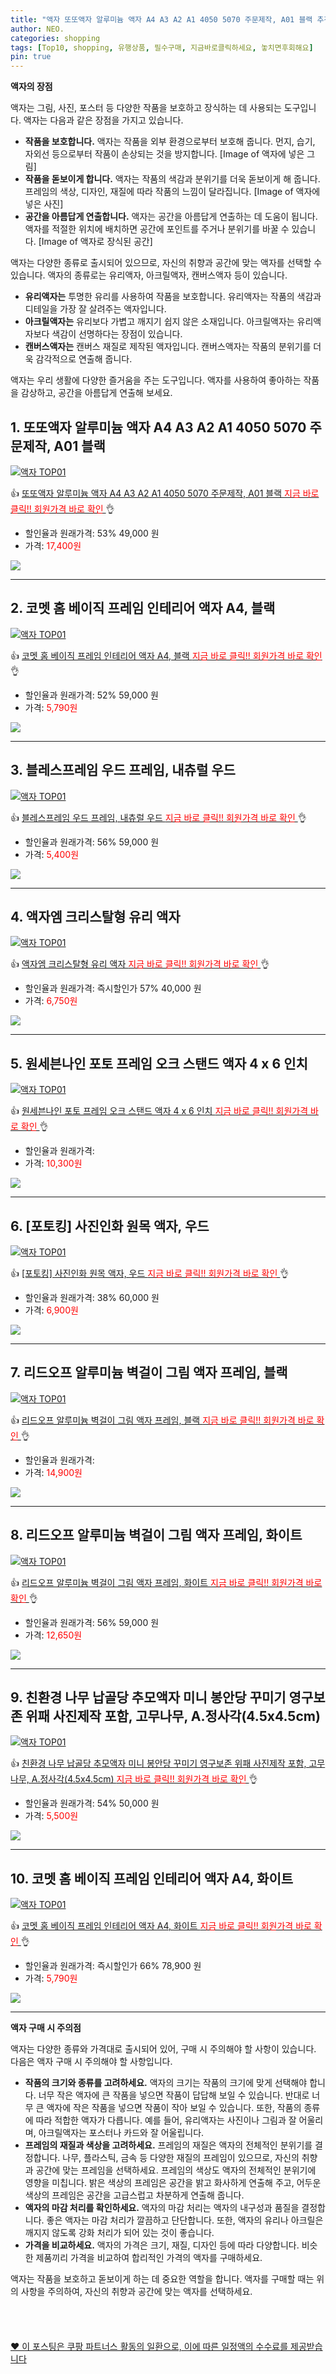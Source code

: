 ```yaml
---
title: "액자 또또액자 알루미늄 액자 A4 A3 A2 A1 4050 5070 주문제작, A01 블랙 추천 제품 비교 최저 가격 비교 장점 구매가이드"
author: NEO.
categories: shopping
tags: [Top10, shopping, 유행상품, 필수구매, 지금바로클릭하세요, 놓치면후회해요]
pin: true
---
```

**액자의 장점**

액자는 그림, 사진, 포스터 등 다양한 작품을 보호하고 장식하는 데 사용되는 도구입니다. 액자는 다음과 같은 장점을 가지고 있습니다.

* **작품을 보호합니다.** 액자는 작품을 외부 환경으로부터 보호해 줍니다. 먼지, 습기, 자외선 등으로부터 작품이 손상되는 것을 방지합니다.
[Image of 액자에 넣은 그림]
* **작품을 돋보이게 합니다.** 액자는 작품의 색감과 분위기를 더욱 돋보이게 해 줍니다. 프레임의 색상, 디자인, 재질에 따라 작품의 느낌이 달라집니다.
[Image of 액자에 넣은 사진]
* **공간을 아름답게 연출합니다.** 액자는 공간을 아름답게 연출하는 데 도움이 됩니다. 액자를 적절한 위치에 배치하면 공간에 포인트를 주거나 분위기를 바꿀 수 있습니다.
[Image of 액자로 장식된 공간]

액자는 다양한 종류로 출시되어 있으므로, 자신의 취향과 공간에 맞는 액자를 선택할 수 있습니다. 액자의 종류로는 유리액자, 아크릴액자, 캔버스액자 등이 있습니다.

* **유리액자는** 투명한 유리를 사용하여 작품을 보호합니다. 유리액자는 작품의 색감과 디테일을 가장 잘 살려주는 액자입니다.
* **아크릴액자는** 유리보다 가볍고 깨지기 쉽지 않은 소재입니다. 아크릴액자는 유리액자보다 색감이 선명하다는 장점이 있습니다.
* **캔버스액자는** 캔버스 재질로 제작된 액자입니다. 캔버스액자는 작품의 분위기를 더욱 감각적으로 연출해 줍니다.

액자는 우리 생활에 다양한 즐거움을 주는 도구입니다. 액자를 사용하여 좋아하는 작품을 감상하고, 공간을 아름답게 연출해 보세요.

   

## 1. 또또액자 알루미늄 액자 A4 A3 A2 A1 4050 5070 주문제작, A01 블랙

[![액자 TOP01](https://thumbnail7.coupangcdn.com/thumbnails/remote/490x490ex/image/vendor_inventory/55d8/7e45432e561de48048a7c184c59e73f105643e605f495f2b3e185bb314b5.jpg)](https://link.coupang.com/re/AFFSDP?lptag=AF3617701&subid=GithubCoopas&pageKey=1400518645&traceid=V0-153&itemId=2435475287&vendorItemId=70429345449)


👍 [또또액자 알루미늄 액자 A4 A3 A2 A1 4050 5070 주문제작, A01 블랙 <font color=red> 지금 바로 클릭!! 회원가격 바로 확인 </font> ](https://link.coupang.com/re/AFFSDP?lptag=AF3617701&subid=GithubCoopas&pageKey=1400518645&traceid=V0-153&itemId=2435475287&vendorItemId=70429345449) 👌 


- 할인율과 원래가격: 53%  49,000   원
- 가격: <span style='color:red'>17,400원</span>

[![](/discount_price.png)](https://link.coupang.com/re/AFFSDP?lptag=AF3617701&subid=GithubCoopas&pageKey=1400518645&traceid=V0-153&itemId=2435475287&vendorItemId=70429345449)

---


   

## 2. 코멧 홈 베이직 프레임 인테리어 액자 A4, 블랙

[![액자 TOP01](https://thumbnail8.coupangcdn.com/thumbnails/remote/490x490ex/image/retail/images/4986181810910720-76a8efe4-d0fe-45f0-a4e8-59d484c80b60.jpg)](https://link.coupang.com/re/AFFSDP?lptag=AF3617701&subid=GithubCoopas&pageKey=7457976329&traceid=V0-153&itemId=19432592369&vendorItemId=86543809822)


👍 [코멧 홈 베이직 프레임 인테리어 액자 A4, 블랙 <font color=red> 지금 바로 클릭!! 회원가격 바로 확인 </font> ](https://link.coupang.com/re/AFFSDP?lptag=AF3617701&subid=GithubCoopas&pageKey=7457976329&traceid=V0-153&itemId=19432592369&vendorItemId=86543809822) 👌 


- 할인율과 원래가격: 52%  59,000   원
- 가격: <span style='color:red'>5,790원</span>

[![](/discount_price.png)](https://link.coupang.com/re/AFFSDP?lptag=AF3617701&subid=GithubCoopas&pageKey=7457976329&traceid=V0-153&itemId=19432592369&vendorItemId=86543809822)

---


   

## 3. 블레스프레임 우드 프레임, 내츄럴 우드

[![액자 TOP01](https://thumbnail10.coupangcdn.com/thumbnails/remote/490x490ex/image/retail/images/2021/02/25/13/7/05ead7fc-494b-48f8-87d0-cb7fca40c387.jpg)](https://link.coupang.com/re/AFFSDP?lptag=AF3617701&subid=GithubCoopas&pageKey=5071290370&traceid=V0-153&itemId=6862954627&vendorItemId=74155549978)


👍 [블레스프레임 우드 프레임, 내츄럴 우드 <font color=red> 지금 바로 클릭!! 회원가격 바로 확인 </font> ](https://link.coupang.com/re/AFFSDP?lptag=AF3617701&subid=GithubCoopas&pageKey=5071290370&traceid=V0-153&itemId=6862954627&vendorItemId=74155549978) 👌 


- 할인율과 원래가격: 56%  59,000   원
- 가격: <span style='color:red'>5,400원</span>

[![](/discount_price.png)](https://link.coupang.com/re/AFFSDP?lptag=AF3617701&subid=GithubCoopas&pageKey=5071290370&traceid=V0-153&itemId=6862954627&vendorItemId=74155549978)

---


   

## 4. 액자엠 크리스탈형 유리 액자

[![액자 TOP01](https://thumbnail10.coupangcdn.com/thumbnails/remote/490x490ex/image/retail/images/4274036377810619-22be6fa4-ac77-4fd2-92d9-85420da19700.jpg)](https://link.coupang.com/re/AFFSDP?lptag=AF3617701&subid=GithubCoopas&pageKey=1744651479&traceid=V0-153&itemId=2970632498&vendorItemId=70959052063)


👍 [액자엠 크리스탈형 유리 액자 <font color=red> 지금 바로 클릭!! 회원가격 바로 확인 </font> ](https://link.coupang.com/re/AFFSDP?lptag=AF3617701&subid=GithubCoopas&pageKey=1744651479&traceid=V0-153&itemId=2970632498&vendorItemId=70959052063) 👌 


- 할인율과 원래가격: 즉시할인가 57%  40,000   원
- 가격: <span style='color:red'>6,750원</span>

[![](/discount_price.png)](https://link.coupang.com/re/AFFSDP?lptag=AF3617701&subid=GithubCoopas&pageKey=1744651479&traceid=V0-153&itemId=2970632498&vendorItemId=70959052063)

---


   

## 5. 원세븐나인 포토 프레임 오크 스탠드 액자 4 x 6 인치

[![액자 TOP01](https://thumbnail9.coupangcdn.com/thumbnails/remote/490x490ex/image/retail/images/2547207658815379-8c22a0bc-d36c-4a2b-8379-e4f209814eac.jpg)](https://link.coupang.com/re/AFFSDP?lptag=AF3617701&subid=GithubCoopas&pageKey=119091905&traceid=V0-153&itemId=354997720&vendorItemId=3864704094)


👍 [원세븐나인 포토 프레임 오크 스탠드 액자 4 x 6 인치 <font color=red> 지금 바로 클릭!! 회원가격 바로 확인 </font> ](https://link.coupang.com/re/AFFSDP?lptag=AF3617701&subid=GithubCoopas&pageKey=119091905&traceid=V0-153&itemId=354997720&vendorItemId=3864704094) 👌 


- 할인율과 원래가격: 
- 가격: <span style='color:red'>10,300원</span>

[![](/discount_price.png)](https://link.coupang.com/re/AFFSDP?lptag=AF3617701&subid=GithubCoopas&pageKey=119091905&traceid=V0-153&itemId=354997720&vendorItemId=3864704094)

---


   

## 6. [포토킹] 사진인화 원목 액자, 우드

[![액자 TOP01](https://thumbnail6.coupangcdn.com/thumbnails/remote/490x490ex/image/vendor_inventory/images/2017/07/04/16/3/6bd67293-8ada-4b08-96f6-0f5fa504e867.jpg)](https://link.coupang.com/re/AFFSDP?lptag=AF3617701&subid=GithubCoopas&pageKey=30458914&traceid=V0-153&itemId=116018771&vendorItemId=3104046068)


👍 [[포토킹] 사진인화 원목 액자, 우드 <font color=red> 지금 바로 클릭!! 회원가격 바로 확인 </font> ](https://link.coupang.com/re/AFFSDP?lptag=AF3617701&subid=GithubCoopas&pageKey=30458914&traceid=V0-153&itemId=116018771&vendorItemId=3104046068) 👌 


- 할인율과 원래가격: 38%  60,000   원
- 가격: <span style='color:red'>6,900원</span>

[![](/discount_price.png)](https://link.coupang.com/re/AFFSDP?lptag=AF3617701&subid=GithubCoopas&pageKey=30458914&traceid=V0-153&itemId=116018771&vendorItemId=3104046068)

---


   

## 7. 리드오프 알루미늄 벽걸이 그림 액자 프레임, 블랙

[![액자 TOP01](https://thumbnail10.coupangcdn.com/thumbnails/remote/490x490ex/image/retail/images/2023/01/25/9/8/c60d3ec5-d049-4357-9d3c-c54972c9908f.jpg)](https://link.coupang.com/re/AFFSDP?lptag=AF3617701&subid=GithubCoopas&pageKey=7093315909&traceid=V0-153&itemId=17681322218&vendorItemId=84846549699)


👍 [리드오프 알루미늄 벽걸이 그림 액자 프레임, 블랙 <font color=red> 지금 바로 클릭!! 회원가격 바로 확인 </font> ](https://link.coupang.com/re/AFFSDP?lptag=AF3617701&subid=GithubCoopas&pageKey=7093315909&traceid=V0-153&itemId=17681322218&vendorItemId=84846549699) 👌 


- 할인율과 원래가격: 
- 가격: <span style='color:red'>14,900원</span>

[![](/discount_price.png)](https://link.coupang.com/re/AFFSDP?lptag=AF3617701&subid=GithubCoopas&pageKey=7093315909&traceid=V0-153&itemId=17681322218&vendorItemId=84846549699)

---


   

## 8. 리드오프 알루미늄 벽걸이 그림 액자 프레임, 화이트

[![액자 TOP01](https://thumbnail8.coupangcdn.com/thumbnails/remote/490x490ex/image/retail/images/2023/01/27/14/8/c2b026a0-2f16-4ec6-882d-51a50f0cde62.jpg)](https://link.coupang.com/re/AFFSDP?lptag=AF3617701&subid=GithubCoopas&pageKey=7093315909&traceid=V0-153&itemId=17683217790&vendorItemId=84848399565)


👍 [리드오프 알루미늄 벽걸이 그림 액자 프레임, 화이트 <font color=red> 지금 바로 클릭!! 회원가격 바로 확인 </font> ](https://link.coupang.com/re/AFFSDP?lptag=AF3617701&subid=GithubCoopas&pageKey=7093315909&traceid=V0-153&itemId=17683217790&vendorItemId=84848399565) 👌 


- 할인율과 원래가격: 56%  59,000   원
- 가격: <span style='color:red'>12,650원</span>

[![](/discount_price.png)](https://link.coupang.com/re/AFFSDP?lptag=AF3617701&subid=GithubCoopas&pageKey=7093315909&traceid=V0-153&itemId=17683217790&vendorItemId=84848399565)

---


   

## 9. 친환경 나무 납골당 추모액자 미니 봉안당 꾸미기 영구보존 위패 사진제작 포함, 고무나무, A.정사각(4.5x4.5cm)

[![액자 TOP01](https://thumbnail6.coupangcdn.com/thumbnails/remote/490x490ex/image/vendor_inventory/6e93/74bbb146c2bc00ea905003fc61fcbd22a44ac26e406f9f7cd64f1e3bde69.jpg)](https://link.coupang.com/re/AFFSDP?lptag=AF3617701&subid=GithubCoopas&pageKey=7302629269&traceid=V0-153&itemId=18690887669&vendorItemId=80666492214)


👍 [친환경 나무 납골당 추모액자 미니 봉안당 꾸미기 영구보존 위패 사진제작 포함, 고무나무, A.정사각(4.5x4.5cm) <font color=red> 지금 바로 클릭!! 회원가격 바로 확인 </font> ](https://link.coupang.com/re/AFFSDP?lptag=AF3617701&subid=GithubCoopas&pageKey=7302629269&traceid=V0-153&itemId=18690887669&vendorItemId=80666492214) 👌 


- 할인율과 원래가격: 54%  50,000   원
- 가격: <span style='color:red'>5,500원</span>

[![](/discount_price.png)](https://link.coupang.com/re/AFFSDP?lptag=AF3617701&subid=GithubCoopas&pageKey=7302629269&traceid=V0-153&itemId=18690887669&vendorItemId=80666492214)

---


   

## 10. 코멧 홈 베이직 프레임 인테리어 액자 A4, 화이트

[![액자 TOP01](https://thumbnail6.coupangcdn.com/thumbnails/remote/490x490ex/image/retail/images/4986068675225148-024cd0ef-22a1-46c2-9210-aa8471b4179f.jpg)](https://link.coupang.com/re/AFFSDP?lptag=AF3617701&subid=GithubCoopas&pageKey=7457976329&traceid=V0-153&itemId=19432592375&vendorItemId=86543809838)


👍 [코멧 홈 베이직 프레임 인테리어 액자 A4, 화이트 <font color=red> 지금 바로 클릭!! 회원가격 바로 확인 </font> ](https://link.coupang.com/re/AFFSDP?lptag=AF3617701&subid=GithubCoopas&pageKey=7457976329&traceid=V0-153&itemId=19432592375&vendorItemId=86543809838) 👌 


- 할인율과 원래가격: 즉시할인가 66%  78,900   원
- 가격: <span style='color:red'>5,790원</span>

[![](/discount_price.png)](https://link.coupang.com/re/AFFSDP?lptag=AF3617701&subid=GithubCoopas&pageKey=7457976329&traceid=V0-153&itemId=19432592375&vendorItemId=86543809838)

---
**액자 구매 시 주의점**

액자는 다양한 종류와 가격대로 출시되어 있어, 구매 시 주의해야 할 사항이 있습니다. 다음은 액자 구매 시 주의해야 할 사항입니다.

* **작품의 크기와 종류를 고려하세요.** 액자의 크기는 작품의 크기에 맞게 선택해야 합니다. 너무 작은 액자에 큰 작품을 넣으면 작품이 답답해 보일 수 있습니다. 반대로 너무 큰 액자에 작은 작품을 넣으면 작품이 작아 보일 수 있습니다. 또한, 작품의 종류에 따라 적합한 액자가 다릅니다. 예를 들어, 유리액자는 사진이나 그림과 잘 어울리며, 아크릴액자는 포스터나 카드와 잘 어울립니다.
* **프레임의 재질과 색상을 고려하세요.** 프레임의 재질은 액자의 전체적인 분위기를 결정합니다. 나무, 플라스틱, 금속 등 다양한 재질의 프레임이 있으므로, 자신의 취향과 공간에 맞는 프레임을 선택하세요. 프레임의 색상도 액자의 전체적인 분위기에 영향을 미칩니다. 밝은 색상의 프레임은 공간을 밝고 화사하게 연출해 주고, 어두운 색상의 프레임은 공간을 고급스럽고 차분하게 연출해 줍니다.
* **액자의 마감 처리를 확인하세요.** 액자의 마감 처리는 액자의 내구성과 품질을 결정합니다. 좋은 액자는 마감 처리가 깔끔하고 단단합니다. 또한, 액자의 유리나 아크릴은 깨지지 않도록 강화 처리가 되어 있는 것이 좋습니다.
* **가격을 비교하세요.** 액자의 가격은 크기, 재질, 디자인 등에 따라 다양합니다. 비슷한 제품끼리 가격을 비교하여 합리적인 가격의 액자를 구매하세요.

액자는 작품을 보호하고 돋보이게 하는 데 중요한 역할을 합니다. 액자를 구매할 때는 위의 사항을 주의하여, 자신의 취향과 공간에 맞는 액자를 선택하세요.<br><br><br><br><br> [ ❤  이 포스팅은 쿠팡 파트너스 활동의 일환으로, 이에 따른 일정액의 수수료를 제공받습니다](https://link.coupang.com/a/bcEFyh)